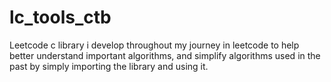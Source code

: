 # lc_tools_ctb
Leetcode c library i develop throughout my journey in leetcode to help better understand important algorithms,  and simplify algorithms used in the past by simply importing the library and using it.
